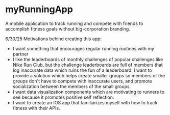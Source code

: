 # myRunningApp
A mobile application to track running and compete with friends to accomplish fitness goals without big-corporation branding.

6/30/25
Motivations behind creating this app:
- I want something that encourages regular running routines with my partner
- I like the leaderboards of monthly challenges of popular challenges like Nike Run Club, but the challenge leaderboards are full of  members that log inaccurate data which ruins the fun of a leaderboard. I want to provide a solution which helps create smaller groups so members of the groups don't have to compete with inaccurate users, and promote socialization between the members of the small groups.
- I want data visualization components which are motivating to runners to see because it promotes positive self reflection.
- I want to create an IOS app that familiarizes myself with how to track fitness with their APIs. 
